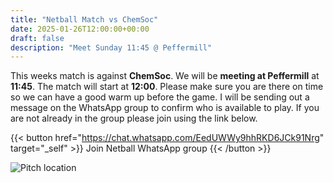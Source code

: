 ```yaml
---
title: "Netball Match vs ChemSoc"
date: 2025-01-26T12:00:00+00:00
draft: false
description: "Meet Sunday 11:45 @ Peffermill"
---
```


This weeks match is against __ChemSoc__. We will be __meeting at Peffermill__ at __11:45__. The match will start at __12:00__. Please make sure you are there on time so we can have a good warm up before the game. I will be sending out a message on the WhatsApp group to confirm who is available to play. If you are not already in the group please join using the link below.

{{< button href="https://chat.whatsapp.com/EedUWWy9hhRKD6JCk91Nrg" target="_self" >}}
Join Netball WhatsApp group
{{< /button >}}

![Pitch location](img/sports/netballpitchlocation.png)
